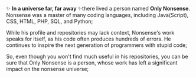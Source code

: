 ✨ **In a universe far, far away** ✨there lived a person named **Only Nonsense**. Nonsense was a master of many coding languages, including Java(Script), CSS, HTML, PHP, SQL, and Python;

While his profile and repositories may lack context, Nonsense's work speaks for itself, as his code often produces hundreds of errors. He continues to inspire the next generation of programmers with stupid code;

So, even though you won't find much useful in his repositories, you can be sure that Only Nonsense is a person, whose work has left a significant impact on the nonsense universe;

